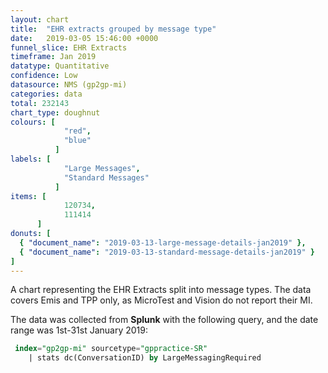 ```yaml
---
layout: chart
title:  "EHR extracts grouped by message type"
date:   2019-03-05 15:46:00 +0000
funnel_slice: EHR Extracts
timeframe: Jan 2019
datatype: Quantitative
confidence: Low
datasource: NMS (gp2gp-mi)
categories: data
total: 232143
chart_type: doughnut
colours: [
            "red",
            "blue"
          ]
labels: [
            "Large Messages",
            "Standard Messages"
          ]
items: [
            120734,
            111414
      ]
donuts: [
  { "document_name": "2019-03-13-large-message-details-jan2019" },
  { "document_name": "2019-03-13-standard-message-details-jan2019" }
] 
---
```

A chart representing the EHR Extracts split into message types. The data covers Emis and TPP only, as MicroTest and Vision do not report their MI.

The data was collected from **Splunk** with the following query, and the date range was 1st-31st January 2019:

```sql
 index="gp2gp-mi" sourcetype="gppractice-SR"
    | stats dc(ConversationID) by LargeMessagingRequired
```
